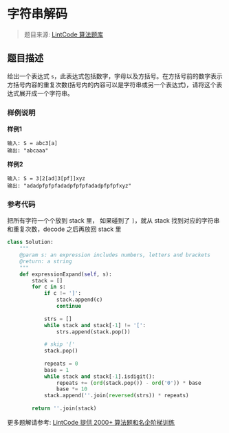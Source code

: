 # 字符串解码
 > 题目来源: [LintCode 算法题库](https://www.lintcode.com/problem/decode-string/?utm_source=sc-github-wzz)
 ## 题目描述
 给出一个表达式 `s`，此表达式包括数字，字母以及方括号。在方括号前的数字表示方括号内容的重复次数(括号内的内容可以是字符串或另一个表达式)，请将这个表达式展开成一个字符串。
 ### 样例说明
 **样例1**

```
输入: S = abc3[a]
输出: "abcaaa"
```

**样例2**

```
输入: S = 3[2[ad]3[pf]]xyz
输出: "adadpfpfpfadadpfpfpfadadpfpfpfxyz"
```

 ### 参考代码
 把所有字符一个个放到 stack 里， 如果碰到了 `]`，就从 stack 找到对应的字符串和重复次数，decode 之后再放回 stack 里
```python
class Solution:
    """
    @param s: an expression includes numbers, letters and brackets
    @return: a string
    """
    def expressionExpand(self, s):
        stack = []
        for c in s:
            if c != ']':
                stack.append(c)
                continue
                
            strs = []
            while stack and stack[-1] != '[':
                strs.append(stack.pop())
            
            # skip '['
            stack.pop()
            
            repeats = 0
            base = 1
            while stack and stack[-1].isdigit():
                repeats += (ord(stack.pop()) - ord('0')) * base
                base *= 10
            stack.append(''.join(reversed(strs)) * repeats)
        
        return ''.join(stack)
```
 更多题解请参考: [LintCode 提供 2000+ 算法题和名企阶梯训练](https://www.lintcode.com/problem/?utm_source=sc-github-wzz)